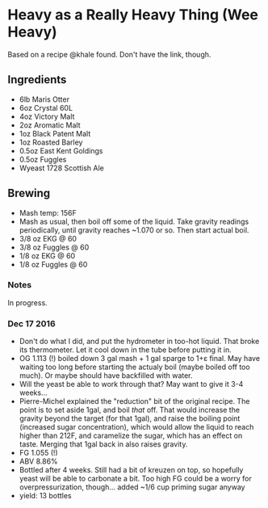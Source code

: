 # Heavy as a Really Heavy Thing (Wee Heavy)

Based on a recipe @khale found. Don't have the link, though.

## Ingredients

* 6lb Maris Otter
* 6oz Crystal 60L
* 4oz Victory Malt
* 2oz Aromatic Malt
* 1oz Black Patent Malt
* 1oz Roasted Barley
* 0.5oz East Kent Goldings
* 0.5oz Fuggles
* Wyeast 1728 Scottish Ale

## Brewing

* Mash temp: 156F
* Mash as usual, then boil off some of the liquid. Take gravity readings
  periodically, until gravity reaches ~1.070 or so. Then start actual boil.
* 3/8 oz EKG @ 60
* 3/8 oz Fuggles @ 60
* 1/8 oz EKG @ 60
* 1/8 oz Fuggles @ 60

### Notes

In progress.

### Dec 17 2016
* Don't do what I did, and put the hydrometer in too-hot liquid. That
  broke its thermometer. Let it cool down in the tube before putting
  it in.
* OG 1.113 (!) boiled down 3 gal mash + 1 gal sparge to 1+ε final.
  May have waiting too long before starting the actualy boil (maybe
  boiled off too much). Or maybe should have backfilled with water.
* Will the yeast be able to work through that? May want to give it 3-4
  weeks...
* Pierre-Michel explained the "reduction" bit of the original recipe.
  The point is to set aside 1gal, and boil *that* off. That would
  increase the gravity beyond the target (for that 1gal), and raise the
  boiling point (increased sugar concentration), which would allow the
  liquid to reach higher than 212F, and caramelize the sugar, which has
  an effect on taste. Merging that 1gal back in also raises gravity.
* FG 1.055 (!)
* ABV 8.86%
* Bottled after 4 weeks. Still had a bit of kreuzen on top, so hopefully
  yeast will be able to carbonate a bit. Too high FG could be a worry
  for overpressurization, though...
  added ~1/6 cup priming sugar anyway
* yield: 13 bottles
